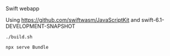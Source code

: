 
Swift webapp

Using https://github.com/swiftwasm/JavaScriptKit
and swift-6.1-DEVELOPMENT-SNAPSHOT

`./build.sh`

`npx serve Bundle`